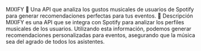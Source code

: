 MIXIFY 🎵
Una API que analiza los gustos musicales de usuarios de Spotify para generar recomendaciones perfectas para tus eventos.
🚀 Descripción
MIXIFY es una API que se integra con Spotify para analizar los perfiles musicales de los usuarios. Utilizando esta información, podemos generar recomendaciones personalizadas para eventos, asegurando que la música sea del agrado de todos los asistentes.
